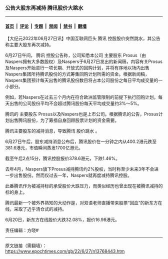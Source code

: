 ### 公告大股东再减持 腾讯股价大跳水

---

#### [首页](../../../..?n13768443) &nbsp;|&nbsp; [评论](../../../../../epoch-comment?n13768443) &nbsp;|&nbsp; [专题](../../../../../epoch-special?n13768443) &nbsp;|&nbsp; [禁闻](../../../../../epoch-news?n13768443) &nbsp;|&nbsp; [禁书](../../../../../books?n13768443) &nbsp;|&nbsp; [翻墙](https://github.com/gfw-breaker/nogfw/blob/master/README.md?n13768443)


<div class="post_content" id="artbody" itemprop="articleBody">
 <!-- article content begin -->
 <p>
  【大纪元2022年06月27日讯】中国互联网巨头
  <ok href="https://www.epochtimes.com/gb/tag/%E8%85%BE%E8%AE%AF.html">
   腾讯
  </ok>
  控股股价突然跳水，其公告称主要大股东再次减持。
 </p>
 <p>
  6月27日午间，
  <ok href="https://www.epochtimes.com/gb/tag/%E8%85%BE%E8%AE%AF.html">
   腾讯
  </ok>
  控股公告称，公司知悉本公司
  <ok href="https://www.epochtimes.com/gb/tag/%E4%B8%BB%E8%A6%81%E8%82%A1%E4%B8%9C.html">
   主要股东
  </ok>
  Prosus（由Naspers拥有大多数股权）及Naspers于6月27日发出的新闻稿，内容有关Prosus及Naspers开始进行一项长期、开放式的回购计划，并将有序地以场内出售Naspers集团所持腾讯股份的方式筹集回购计划所需的资金。根据新闻稿，Naspers集团预计每天出售的腾讯股份数目将占本公司股份之每日平均成交量的一小部分。
 </p>
 <p>
  例如，若Naspers在过去三个月内在符合欧洲监管限制的前提下执行回购计划，每天出售的公司股份平均不会超过腾讯股份每天平均成交量约3%～5%。
 </p>
 <p>
  腾讯的
  <ok href="https://www.epochtimes.com/gb/tag/%E4%B8%BB%E8%A6%81%E8%82%A1%E4%B8%9C.html">
   主要股东
  </ok>
  Prosus以及Naspers也是上市公司。根据腾讯的公告，Prosus计划出售腾讯股份，为了筹措自身回顾股票计划的资金需要。
 </p>
 <p>
  腾讯主要股东的减持消息，导致腾讯
  <ok href="https://www.epochtimes.com/gb/tag/%E8%82%A1%E4%BB%B7%E8%B7%B3%E6%B0%B4.html">
   股价跳水
  </ok>
  。
 </p>
 <p>
  6月27日午后，股东减持消息公布后，腾讯股价在一分钟之内从400.2港元跌至381.6港元，市值瞬间蒸发1700亿港元。
 </p>
 <p>
  截至午后2点15分，腾讯控股报价378.6港元，下跌1.46%。
 </p>
 <p>
  去年4月，Naspers旗下Prosus减持腾讯约2%股权，当时称至少未来3年不会进一步出售股份。然而仅过去一年，Naspers就再度减持腾讯控股。
 </p>
 <p>
  此番腾讯作为被减持标的承受股价大跌压力，而类似经历也曾出现在被腾讯减持的标的身上。
 </p>
 <p>
  腾讯最新一个被外界熟知的大动作是，对双语老师直播带来股票“回血”的新东方在线，采取了近乎清仓式的减持。
 </p>
 <p>
  6月20日，新东方在线股价大跌32.08%，报价16.98港元。
 </p>
 <p>
  责任编辑：方晓#
 </p>
 <!-- article content end -->
 <div id="below_article_ad">
 </div>
</div>


---

原文链接（需翻墙）：https://www.epochtimes.com/gb/22/6/27/n13768443.htm
